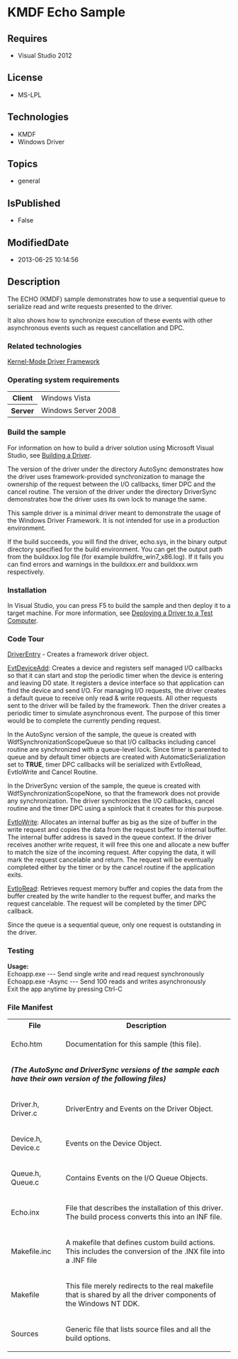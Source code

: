 # KMDF Echo Sample
## Requires
* Visual Studio 2012
## License
* MS-LPL
## Technologies
* KMDF
* Windows Driver
## Topics
* general
## IsPublished
* False
## ModifiedDate
* 2013-06-25 10:14:56
## Description

<div id="mainSection">
<p>The ECHO (KMDF) sample demonstrates how to use a sequential queue to serialize read and write requests presented to the driver.
</p>
<p>It also shows how to synchronize execution of these events with other asynchronous events such as request cancellation and DPC.</p>
<h3>Related technologies</h3>
<a href="http://msdn.microsoft.com/en-us/library/windows/hardware/ff544396">Kernel-Mode Driver Framework</a>
<h3>Operating system requirements</h3>
<table>
<tbody>
<tr>
<th>Client</th>
<td><dt>Windows&nbsp;Vista </dt></td>
</tr>
<tr>
<th>Server</th>
<td><dt>Windows Server&nbsp;2008 </dt></td>
</tr>
</tbody>
</table>
<h3>Build the sample</h3>
<p>For information on how to build a driver solution using Microsoft Visual Studio, see
<a href="http://msdn.microsoft.com/en-us/library/windows/hardware/ff554644">Building a Driver</a>.</p>
<p>The version of the driver under the directory AutoSync demonstrates how the driver uses framework-provided synchronization to manage the ownership of the request between the I/O callbacks, timer DPC and the cancel routine. The version of the driver under
 the directory DriverSync demonstrates how the driver uses its own lock to manage the same.</p>
<p>This sample driver is a minimal driver meant to demonstrate the usage of the Windows Driver Framework. It is not intended for use in a production environment.
</p>
<p>If the build succeeds, you will find the driver, echo.sys, in the binary output directory specified for the build environment. You can get the output path from the buildxxx.log file (for example buildfre_win7_x86.log). If it fails you can find errors and
 warnings in the buildxxx.err and buildxxx.wrn respectively. </p>
<h3><a id="installation"></a><a id="INSTALLATION"></a>Installation</h3>
<p>In Visual Studio, you can press F5 to build the sample and then deploy it to a target machine. For more information, see
<a href="http://msdn.microsoft.com/en-us/library/windows/hardware/hh454834">Deploying a Driver to a Test Computer</a>.</p>
<h3><a id="code_tour"></a><a id="CODE_TOUR"></a>Code Tour</h3>
<p><u>DriverEntry</u> - Creates a framework driver object.</p>
<p><u>EvtDeviceAdd</u>: Creates a device and registers self managed I/O callbacks so that it can start and stop the periodic timer when the device is entering and leaving D0 state. It registers a device interface so that application can find the device and
 send I/O. For managing I/O requests, the driver creates a default queue to receive only read &amp; write requests. All other requests sent to the driver will be failed by the framework. Then the driver creates a periodic timer to simulate asynchronous event.
 The purpose of this timer would be to complete the currently pending request. </p>
<p>In the AutoSync version of the sample, the queue is created with WdfSynchronizationScopeQueue so that I/O callbacks including cancel routine are synchronized with a queue-level lock. Since timer is parented to queue and by default timer objects are created
 with AutomaticSerialization set to <b>TRUE</b>, timer DPC callbacks will be serialized with EvtIoRead, EvtIoWrite and Cancel Routine.</p>
<p>In the DriverSync version of the sample, the queue is created with WdfSynchronizationScopeNone, so that the framework does not provide any synchronization. The driver synchronizes the I/O callbacks, cancel routine and the timer DPC using a spinlock that
 it creates for this purpose.</p>
<p><u>EvtIoWrite</u>: Allocates an internal buffer as big as the size of buffer in the write request and copies the data from the request buffer to internal buffer. The internal buffer address is saved in the queue context. If the driver receives another write
 request, it will free this one and allocate a new buffer to match the size of the incoming request. After copying the data, it will mark the request cancelable and return. The request will be eventually completed either by the timer or by the cancel routine
 if the application exits.</p>
<p><u>EvtIoRead</u>: Retrieves request memory buffer and copies the data from the buffer created by the write handler to the request buffer, and marks the request cancelable. The request will be completed by the timer DPC callback.</p>
<p>Since the queue is a sequential queue, only one request is outstanding in the driver.
</p>
<h3><a id="testing"></a><a id="TESTING"></a>Testing</h3>
<p></p>
<dl><dt><b>Usage:</b> </dt><dt>Echoapp.exe --- Send single write and read request synchronously </dt><dt>Echoapp.exe -Async --- Send 100 reads and writes asynchronously </dt><dt>Exit the app anytime by pressing Ctrl-C </dt></dl>
<p></p>
<h3><a id="file_manifest"></a><a id="FILE_MANIFEST"></a>File Manifest</h3>
<table>
<tbody>
<tr>
<th>File</th>
<th>Description</th>
</tr>
<tr>
<td>
<p>Echo.htm</p>
</td>
<td>
<p>Documentation for this sample (this file).</p>
</td>
</tr>
<tr>
<td colspan="2">
<p><b><i>(The AutoSync and DriverSync versions of the sample each have their own version of the following files)</i>
</b></p>
</td>
</tr>
<tr>
<td>
<p>Driver.h, Driver.c</p>
</td>
<td>
<p>DriverEntry and Events on the Driver Object.</p>
</td>
</tr>
<tr>
<td>
<p>Device.h, Device.c</p>
</td>
<td>
<p>Events on the Device Object.</p>
</td>
</tr>
<tr>
<td>
<p>Queue.h, Queue.c</p>
</td>
<td>
<p>Contains Events on the I/O Queue Objects.</p>
</td>
</tr>
<tr>
<td>
<p>Echo.inx</p>
</td>
<td>
<p>File that describes the installation of this driver. The build process converts this into an INF file.</p>
</td>
</tr>
<tr>
<td>
<p>Makefile.inc</p>
</td>
<td>
<p>A makefile that defines custom build actions. This includes the conversion of the .INX file into a .INF file</p>
</td>
</tr>
<tr>
<td>
<p>Makefile</p>
</td>
<td>
<p>This file merely redirects to the real makefile that is shared by all the driver components of the Windows NT DDK.</p>
</td>
</tr>
<tr>
<td>
<p>Sources</p>
</td>
<td>
<p>Generic file that lists source files and all the build options.</p>
</td>
</tr>
</tbody>
</table>
</div>
